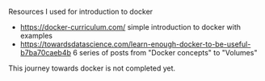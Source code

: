 Resources I used for introduction to docker

- https://docker-curriculum.com/ simple introduction to docker with examples
- https://towardsdatascience.com/learn-enough-docker-to-be-useful-b7ba70caeb4b
  6 series of posts from "Docker concepts" to "Volumes"

This journey towards docker is not completed yet.

